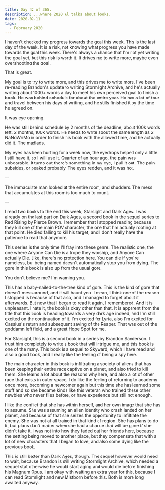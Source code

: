 ```yaml
---
title: Day 42 of 365.
description: ...where 2020 Al talks about books.
date: 2020-02-11
tags:
  - February 2020
---
```


I haven't checked my progress towards the goal this week. This is the last day of the week. It is a risk, not knowing what progress you have made towards the goal this week. There's always a chance that I'm not yet writing the goal yet, but this risk is worth it. It drives me to write more, maybe even overshooting the goal. 

That is great. 

My goal is to try to write more, and this drives me to write more. I've been re-reading Brandon's update to writing Stormlight Archive, and he's actually writing about 1000+ words a day to meet his own perceived goal to finish a book. He was behind schedule for about the entire year. He has a lot of tour and travel between his days of writing, and he stills finished it by the time he agreed on. 

It was eye opening. 

He was still behind schedule by 2 months of the deadline, about 100k words left. 2 months, 100k words. He needs to write about the same length as 2 NaNoWriMo in order to finish his book with the allowed time, and he actually did it. The madlads.

My eyes has been hurting for a week now, the eyedrops helped only a little. I still have it, so I will use it. Quarter of an hour ago, the pain was unbearable. It turns out there's something in my eye, I pull it out. The pain subsides, or peaked probably. The eyes redden, and it was hot.

--

The immaculate man looked at the entire room, and shudders. The mess that accumulates at this room is too much to count.

--

I read two books to the end this week, Starsight and Dark Ages. I was already on the last part on Dark Ages, a second book in the sequel series to Red Rising by Pierce Brown. I remember that I stopped reading because they kill one of the main POV character, the one that I'm actually rooting at that point. He died falling to kill his target, and I don't really have the patience to read that anymore. 

This series is the only time I'll fray into these genre. The realistic one, the one where Anyone Can Die is a trope they worship, and Anyone Can actually Die. Like, there's no protection here. You can die if you're nameless, but being named doesn't automatically stop you from dying. The gore in this book is also up from the usual gore. 

You don't believe me? I'm warning you. 

This has a baby-nailed-to-the-tree kind of gore. This is the kind of gore that doesn't mess around, and it will haunt you. I mean, I think one of the reason I stopped is because of that also, and I managed to forget about it afterwards. But now that I began to read it again, I remembered. And it is unpleasant. I hate it, the book is okay other than that. It is apparent from the title that this book is heading towards a very dark age indeed, and I'm still excited on the continuation of it. I'm excited for Lyria, also I'm excited for Cassius's return and subsequent saving of the Reaper. That was out of the goddamn left field, and a great Hope Spot for me. 


For Starsight, this is a second book in a series by Brandon Sanderson. I trust him completely to write a book that will intrigue me, and this book is one of the many. This book is a sequel to Skyward, which I have read and also a good book, and I really like the feeling of being a spy here. 

The main character in this book is infiltrating a society of aliens that has been keeping their entire race captive on a planet, and also tried to kill them. She learns a lot about the reasons why here, and also a lot of other race that exists in outer space. I do like the feeling of returning to academy once more, becoming a newcomer again but this time she has learned some stuff and so she became kinda like this veteran who trained these other newbies who never flies before, or have experience but still not enough. 

I like the conflict that she has within herself, and her own image that she has to assume. She was assuming an alien identity who crash landed on her planet, and because of that she seizes the opportunity to infiltrate the enemy. She was not at all trained in that kind of region. She has plans to do it, but plans don't matter when she had a chance that will be gone if she didn't take it. I was not into how they faded out her friends here, because the setting being moved to another place, but they compensate that with a lot of new characters that I began to love, and also some dying like the previous book. 

This is still better than Dark Ages, though. The sequel however would need to wait, because Brandon is still writing Stormlight Archive, which needed a sequel stat otherwise he would start aging and would die before finishing his Magnum Opus. I am okay with waiting an extra year for this, because I can read Stormlight and new Mistborn before this. Both is more long awaited anyway.